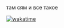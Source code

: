 там сям и все такое

[![wakatime](https://wakatime.com/badge/user/369c1186-6c1c-42c3-9d43-0299daa67500.svg)](https://wakatime.com/@369c1186-6c1c-42c3-9d43-0299daa67500)
